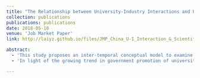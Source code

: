 ```yaml
---
title: "The Relationship between University-Industry Interactions and University Scientific Productivity: Evidence from China"
collection: publications
publications: publications
date: 2018-05-10
venue: 'Job Market Paper'
link: http://laiyz.github.io/files/JMP_China_U-I_Interaction_&_Scientific_Productivity_Yanzhao_Lai.pdf

abstract:
  - 'This study proposes an inter-temporal conceptual model to examine the effect of different types of university-industry (U-I) interaction – contract research and intellectual property (IP) transfer – on university scientific productivity. Based on the empirical analysis of 59 Chinese research-intensive universities from 2010 to 2015, this paper finds that contract research commissioned by industry has an inverted U-shaped effect on university research, whereas IP transfer has a negative effect on university scientific productivity, and university internal R&D intensity weakens the effect of university-industry interaction on university scientific productivity.'
  - 'In light of the growing trend in government promotion of university interactions with industry, this paper sheds light on university technology policy and indicates that academic engagement and commercialization should be treated separately by policy makers. Academic engagements with industry spurs research performance but over-dependence or proximity with industry might distract university research agendas and cause a reallocation of academic effort across activities which leads to decrease in scientific productivity. Meanwhile, increasing academic commercialization was found to be detrimental to the accumulation of openly accessible knowledge. As a result, policies aimed at promoting academic commercialization risks sacrificing the long-term benefits of scientific inquiry for short-term economic benefits.'

---
```

